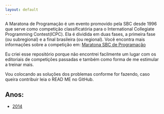 ```yaml
---
layout: default
---
```


A Maratona de Programação é um evento promovido pela SBC desde 1996 que serve como competição classificatória para o International Collegiate Programming Contest(ICPC). Ela é dividida em duas fases, a primeira fase (ou subregional) e a final brasileira (ou regional). Você encontra mais informações sobre a competição em: [Maratona SBC de Programação](http://maratona.ime.usp.br)

Eu criei esse repositório porque não encontrei facilmente um lugar com os editoriais de competições passadas e também como forma de me estimular a treinar mais.

Vou colocando as soluções dos problemas conforme for fazendo, caso queira contribuir leia o READ ME no GitHub.

## Anos:
*	[2014](./2014/2014.md)



